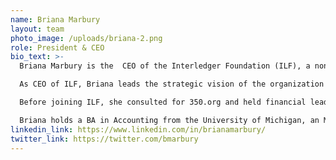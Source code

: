 ```yaml
---
name: Briana Marbury
layout: team
photo_image: /uploads/briana-2.png
role: President & CEO
bio_text: >-
  Briana Marbury is the  CEO of the Interledger Foundation (ILF), a nonprofit organization committed to expanding digital financial inclusion to vulnerable populations. ILF invests in organizations, communities, and entrepreneurs working towards the shared goal of enabling interoperable and frictionless payments around the globe.<br /><br />

  As CEO of ILF, Briana leads the strategic vision of the organization and has grown ILF from a small team of three to a global workforce of changemakers. Bringing her own firsthand experience with navigating the challenges associated with the lack of equitable financial access, Briana brings her skills, values and lived experience to the crucial work of enabling communities to create and lead their own financial futures.<br /><br />

  Before joining ILF, she consulted for 350.org and held financial leadership roles at  Repair the World, Uncommon Schools, and the Jack Kent Cooke Foundation. At each organization, Briana built and grew the financial and operational systems that enabled significant progress towards achieving their mission. Additionally, Briana served as an Education Pioneer Graduate Fellow, exploring ways to increase positive educational outcomes in the nation’s most underserved schools.<br /><br />

  Briana holds a BA in Accounting from the University of Michigan, an MBA from Wayne State University, and has completed post-graduate work in strategic leadership at Stanford University. Originally from Detroit, Briana has lived in many cities across the US and has even spent a brief period as a digital nomad.  When she’s not exploring new cities, she’s spending time with her pup, Seamus.
linkedin_link: https://www.linkedin.com/in/brianamarbury/
twitter_link: https://twitter.com/bmarbury
---
```

